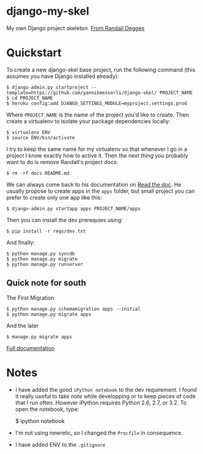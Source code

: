 django-my-skel
==============

My own Django project skeleton. [From Randall Degges](https://github.com/rdegges/django-skel/)


Quickstart
==========

To create a new django-skel base project, run the following command (this assumes you have Django installed already):

    $ django-admin.py startproject --template=https://github.com/yannikmesserli/django-skel/ PROJECT_NAME
    $ cd PROJECT_NAME
    $ heroku config:add DJANGO_SETTINGS_MODULE=myproject.settings.prod


Where ``PROJECT_NAME`` is the name of the project you'd like to create. Then create a virtualenv to isolate your package dependencies locally:

	$ virtualenv ENV
	$ source ENV/bin/activate

I try to keep the same name for my virtualenv so that whenever I go in a project I know exactly how to active it. Then the next thing you probably want to do is remove Randall's project docs:

	$ rm -rf docs README.md

We can always come back to his documentation on [Read the doc](http://django-skel.readthedocs.org/). He usually propose to create apps in the ``apps`` folder, but small project you can prefer to create only one app like this:

	$ django-admin.py startapp apps PROJECT_NAME/apps


Then you can install the dev prerequies using:

	$ pip install -r reqs/dev.txt

And finally:

	$ python manage.py syncdb
	$ python manage.py migrate
	$ python manage.py runserver

Quick note for south
--------------------
The First Migration

	$ python manage.py schemamigration apps --initial
	$ python manage.py migrate apps

And the later

	$ manage.py migrate apps

[Full documentation](http://south.readthedocs.org/en/latest/index.html)

Notes
=====

- I have added the good ``iPython notebook`` to the dev requirement. I found it really useful to take note while developping or to keep pieces of code that I run often. However iPython requires Python 2.6, 2.7, or 3.2. To open the notebook, type:

	$ ipython notebook

- I'm not using newrelic, so I changed the ``Procfile`` in consequence.
- I have added ENV to the ``.gitignore``
